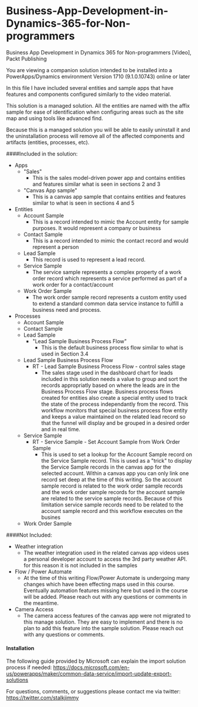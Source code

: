 # Business-App-Development-in-Dynamics-365-for-Non-programmers
Business App Development in Dynamics 365 for Non-programmers [Video], Packt Publishing

You are viewing a companion solution intended to be installed into a PowerApps/Dynamics environment Version 1710 (9.1.0.10743) online or later

In this file I have included several entities and sample apps that have features and components configured similarly to the video material.

This solution is a managed solution. All the entities are named with the affix sample for ease of identification when configuring areas such as the site map and using tools like advanced find.

Because this is a managed solution you will be able to easily uninstall it and the uninstallation process will remove all of the affected components and artifacts (entities, processes, etc).

####Included in the solution:

* Apps
  * "Sales"
    * This is the sales model-driven power app and contains entities and features similar what is seen in sections 2 and 3
  * "Canvas App sample"
    * This is a canvas app sample that contains entities and features similar to what is seen in sections 4 and 5
* Entities
  * Account Sample
    * This is a record intended to mimic the Account entity for sample purposes. It would represent a company or business
  * Contact Sample
    * This is a record intended to mimic the contact record and would represent a person
  * Lead Sample
    * This record is used to represent a lead record.
  * Service Sample
    * The service sample represents a complex property of a work order record which represents a service performed as part of a work order for a contact/account
  * Work Order Sample
    * The work order sample record represents a custom entity used to extend a standard common data service instance to fulfill a business need and process.
* Processes
  * Account Sample
  * Contact Sample
  * Lead Sample
    * "Lead Sample Business Process Flow"
      * This is the default business process flow similar to what is used in Section 3.4
  * Lead Sample Business Process Flow
    * RT - Lead Sample Business Process Flow - control sales stage
      * The sales stage used in the dashboard chart for leads included in this solution needs a value to group and sort the records appropriatly based on where the leads are in the Business Process Flow stage. Business process flows created for entities also create a special entity used to track the state of the process independantly from the record. This workflow monitors that special business process flow entity and keeps a value maintained on the related lead record so that the funnel will display and be grouped in a desired order and in real time.
  * Service Sample
    * RT - Service Sample - Set Account Sample from Work Order Sample
      * This is used to set a lookup for the Account Sample record on the Service Sample record. This is used as a "trick" to display the Service Sample records in the canvas app for the selected account. Within a canvas app you can only link one record set deep at the time of this writing. So the account sample record is related to the work order sample records and the work order sample records for the account sample are related to the service sample records. Because of this limitation service sample records need to be related to the account sample record and this workflow executes on the busines
  * Work Order Sample

####Not Included:
* Weather integration
  * The weather integration used in the related canvas app videos uses a personal developer account to access the 3rd party weather API. for this reason it is not included in the samples
* Flow / Power Automate
  * At the time of this writing Flow/Power Automate is undergoing many changes which have been effecting maps used in this course. Eventually automation features missing here but used in the course will be added. Please reach out with any questions or comments in the meantime.
* Camera Access
  * The camera access features of the canvas app were not migrated to this manage solution. They are easy to implement and there is no plan to add this feature into the sample solution. Please reach out with any questions or comments.

#### Installation
The following guide provided by Microsoft can explain the import solution process if needed: https://docs.microsoft.com/en-us/powerapps/maker/common-data-service/import-update-export-solutions

For questions, comments, or suggestions please contact me via twitter: https://twitter.com/stalkjimmy